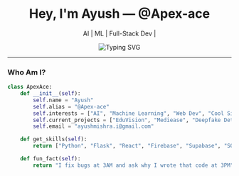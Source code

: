 <h1 align="center"> Hey, I'm Ayush — @Apex-ace </h1>
<p align="center"> AI |  ML | Full-Stack Dev | </p>

<div align="center">
  <img src="https://readme-typing-svg.demolab.com?font=Fira+Code&pause=1000&center=true&vCenter=true&multiline=true&width=435&lines=Always+learning,+always+building.;AI-powered+dreamer+%E2%9C%A8" alt="Typing SVG" />
</div>

---

### Who Am I?

```python
class ApexAce:
    def __init__(self):
        self.name = "Ayush"
        self.alias = "@Apex-ace"
        self.interests = ["AI", "Machine Learning", "Web Dev", "Cool Side Projects"]
        self.current_projects = ["EduVision", "Mediease", "Deepfake Detector"]
        self.email = "ayushmishra.i@gmail.com"

    def get_skills(self):
        return ["Python", "Flask", "React", "Firebase", "Supabase", "SQL", "ML"]

    def fun_fact(self):
        return "I fix bugs at 3AM and ask why I wrote that code at 3PM"
